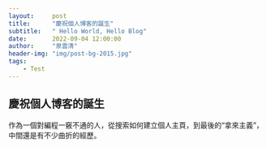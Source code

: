 ```yaml
---
layout:     post
title:      "慶祝個人博客的誕生"
subtitle:   " Hello World, Hello Blog"
date:       2022-09-04 12:00:00
author:     "泉雲清"
header-img: "img/post-bg-2015.jpg"
tags:
    - Test
---
```

## 慶祝個人博客的誕生
作為一個對編程一竅不通的人，從搜索如何建立個人主頁，到最後的“拿來主義”，中間還是有不少曲折的經歷。